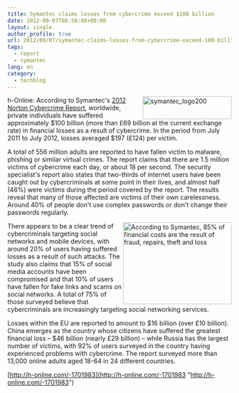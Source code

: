 ```yaml
---
title: Symantec claims losses from cybercrime exceed $100 billion
date: 2012-09-07T06:58:00+00:00
layout: single
author_profile: true
url: 2012/09/07/symantec-claims-losses-from-cybercrime-exceed-100-billion/
tags:
  - report
  - symantec
lang: en
category: 
  - techblog
---
```

<a href="http://lh4.ggpht.com/-f6aTKN-clEM/UEmUfmMsQ5I/AAAAAAAAHVA/eAbIjGGFzE0/s1600-h/symantec_logo200.jpg" target="_blank"><img title="symantec_logo200" border="0" alt="symantec_logo200" align="right" src="http://lh6.ggpht.com/-6GXc66HE-c0/UEmUj2vR3iI/AAAAAAAAHVI/nY88VNrQH3M/symantec_logo200_thumb.jpg?imgmax=800" width="200" height="51" /></a>h-Online: According to Symantec's [2012 Norton Cybercrime Report](http://www.norton.com/2012cybercrimereport), worldwide, private individuals have suffered approximately $100 billion (more than £69 billion at the current exchange rate) in financial losses as a result of cybercrime. In the period from July 2011 to July 2012, losses averaged $197 (£124) per victim. 

A total of 556 million adults are reported to have fallen victim to malware, phishing or similar virtual crimes. The report claims that there are 1.5 million victims of cybercrime each day, or about 18 per second. The security specialist's report also states that two-thirds of internet users have been caught out by cybercriminals at some point in their lives, and almost half (46%) were victims during the period covered by the report. The results reveal that many of those affected are victims of their own carelessness. Around 40% of people don't use complex passwords or don't change their passwords regularly. 

<a href="http://lh4.ggpht.com/-6UZfI2Essg0/UEmT8pK0VGI/AAAAAAAAHUw/KK2ujINhFZg/s1600-h/Screen_Shot_2012-09-06_at_14.21.34%25255B2%25255D.jpg" target="_blank"><img title="According to Symantec, 85% of financial costs are the result of fraud, repairs, theft and loss" border="0" alt="According to Symantec, 85% of financial costs are the result of fraud, repairs, theft and loss" align="right" src="http://lh6.ggpht.com/-CiqO1VHQhlU/UEmUDTpPIqI/AAAAAAAAHU4/Iav0C04lf58/Screen_Shot_2012-09-06_at_14.21.34_thumb%25255B2%25255D.jpg?imgmax=800" width="244" height="184" /></a>There appears to be a clear trend of cybercriminals targeting social networks and mobile devices, with around 20% of users having suffered losses as a result of such attacks. The study also claims that 15% of social media accounts have been compromised and that 10% of users have fallen for fake links and scams on social networks. A total of 75% of those surveyed believe that cybercriminals are increasingly targeting social networking services. 

Losses within the EU are reported to amount to $16 billion (over £10 billion). China emerges as the country whose citizens have suffered the greatest financial loss – $46 billion (nearly £29 billion) – while Russia has the largest number of victims, with 92% of users surveyed in the country having experienced problems with cybercrime. The report surveyed more than 13,000 online adults aged 18-64 in 24 different countries. 

[http://h-online.com/-1701983](http://h-online.com/-1701983 "http://h-online.com/-1701983")
